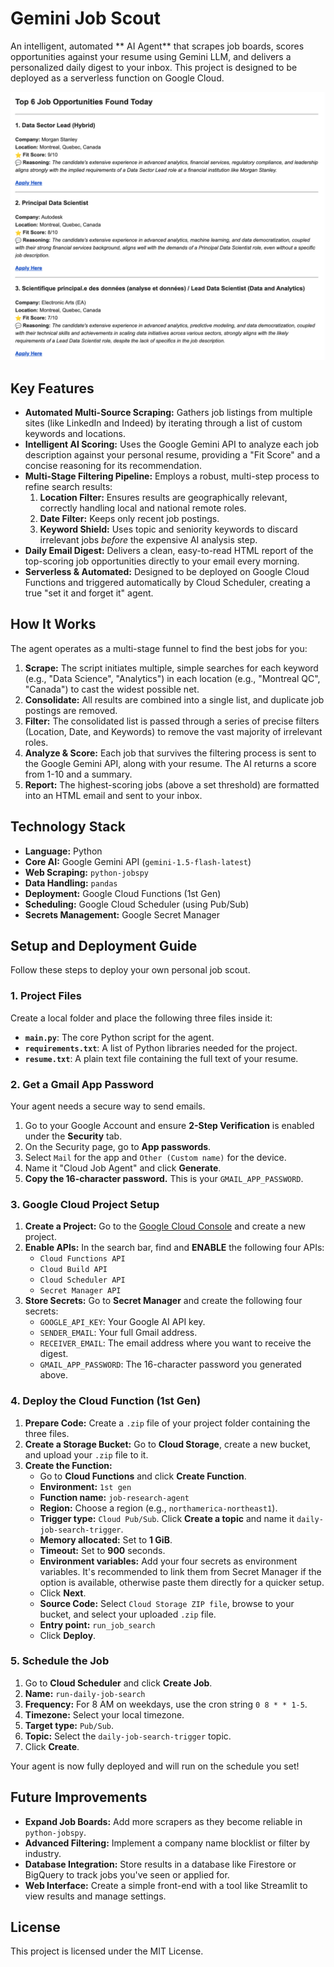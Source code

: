 # Gemini Job Scout

An intelligent, automated ** AI Agent** that scrapes job boards, scores opportunities against your resume using Gemini LLM, and delivers a personalized daily digest to your inbox. This project is designed to be deployed as a serverless function on Google Cloud.


![Agent Output](screenshot.png)


## Key Features

*   **Automated Multi-Source Scraping:** Gathers job listings from multiple sites (like LinkedIn and Indeed) by iterating through a list of custom keywords and locations.
*   **Intelligent AI Scoring:** Uses the Google Gemini API to analyze each job description against your personal resume, providing a "Fit Score" and a concise reasoning for its recommendation.
*   **Multi-Stage Filtering Pipeline:** Employs a robust, multi-step process to refine search results:
    1.  **Location Filter:** Ensures results are geographically relevant, correctly handling local and national remote roles.
    2.  **Date Filter:** Keeps only recent job postings.
    3.  **Keyword Shield:** Uses topic and seniority keywords to discard irrelevant jobs *before* the expensive AI analysis step.
*   **Daily Email Digest:** Delivers a clean, easy-to-read HTML report of the top-scoring job opportunities directly to your email every morning.
*   **Serverless & Automated:** Designed to be deployed on Google Cloud Functions and triggered automatically by Cloud Scheduler, creating a true "set it and forget it" agent.

## How It Works

The agent operates as a multi-stage funnel to find the best jobs for you:

1.  **Scrape:** The script initiates multiple, simple searches for each keyword (e.g., "Data Science", "Analytics") in each location (e.g., "Montreal QC", "Canada") to cast the widest possible net.
2.  **Consolidate:** All results are combined into a single list, and duplicate job postings are removed.
3.  **Filter:** The consolidated list is passed through a series of precise filters (Location, Date, and Keywords) to remove the vast majority of irrelevant roles.
4.  **Analyze & Score:** Each job that survives the filtering process is sent to the Google Gemini API, along with your resume. The AI returns a score from 1-10 and a summary.
5.  **Report:** The highest-scoring jobs (above a set threshold) are formatted into an HTML email and sent to your inbox.

## Technology Stack

*   **Language:** Python
*   **Core AI:** Google Gemini API (`gemini-1.5-flash-latest`)
*   **Web Scraping:** `python-jobspy`
*   **Data Handling:** `pandas`
*   **Deployment:** Google Cloud Functions (1st Gen)
*   **Scheduling:** Google Cloud Scheduler (using Pub/Sub)
*   **Secrets Management:** Google Secret Manager

## Setup and Deployment Guide

Follow these steps to deploy your own personal job scout.

### 1. Project Files

Create a local folder and place the following three files inside it:

*   **`main.py`**: The core Python script for the agent.
*   **`requirements.txt`**: A list of Python libraries needed for the project.
*   **`resume.txt`**: A plain text file containing the full text of your resume.

### 2. Get a Gmail App Password

Your agent needs a secure way to send emails.
1.  Go to your Google Account and ensure **2-Step Verification** is enabled under the **Security** tab.
2.  On the Security page, go to **App passwords**.
3.  Select `Mail` for the app and `Other (Custom name)` for the device.
4.  Name it "Cloud Job Agent" and click **Generate**.
5.  **Copy the 16-character password.** This is your `GMAIL_APP_PASSWORD`.

### 3. Google Cloud Project Setup

1.  **Create a Project:** Go to the [Google Cloud Console](https://console.cloud.google.com/) and create a new project.
2.  **Enable APIs:** In the search bar, find and **ENABLE** the following four APIs:
    *   `Cloud Functions API`
    *   `Cloud Build API`
    *   `Cloud Scheduler API`
    *   `Secret Manager API`
3.  **Store Secrets:** Go to **Secret Manager** and create the following four secrets:
    *   `GOOGLE_API_KEY`: Your Google AI API key.
    *   `SENDER_EMAIL`: Your full Gmail address.
    *   `RECEIVER_EMAIL`: The email address where you want to receive the digest.
    *   `GMAIL_APP_PASSWORD`: The 16-character password you generated above.

### 4. Deploy the Cloud Function (1st Gen)

1.  **Prepare Code:** Create a `.zip` file of your project folder containing the three files.
2.  **Create a Storage Bucket:** Go to **Cloud Storage**, create a new bucket, and upload your `.zip` file to it.
3.  **Create the Function:**
    *   Go to **Cloud Functions** and click **Create Function**.
    *   **Environment:** `1st gen`
    *   **Function name:** `job-research-agent`
    *   **Region:** Choose a region (e.g., `northamerica-northeast1`).
    *   **Trigger type:** `Cloud Pub/Sub`. Click **Create a topic** and name it `daily-job-search-trigger`.
    *   **Memory allocated:** Set to **1 GiB**.
    *   **Timeout:** Set to **900** seconds.
    *   **Environment variables:** Add your four secrets as environment variables. It's recommended to link them from Secret Manager if the option is available, otherwise paste them directly for a quicker setup.
    *   Click **Next**.
    *   **Source Code:** Select `Cloud Storage ZIP file`, browse to your bucket, and select your uploaded `.zip` file.
    *   **Entry point:** `run_job_search`
    *   Click **Deploy**.

### 5. Schedule the Job

1.  Go to **Cloud Scheduler** and click **Create Job**.
2.  **Name:** `run-daily-job-search`
3.  **Frequency:** For 8 AM on weekdays, use the cron string `0 8 * * 1-5`.
4.  **Timezone:** Select your local timezone.
5.  **Target type:** `Pub/Sub`.
6.  **Topic:** Select the `daily-job-search-trigger` topic.
7.  Click **Create**.

Your agent is now fully deployed and will run on the schedule you set!

## Future Improvements

*   **Expand Job Boards:** Add more scrapers as they become reliable in `python-jobspy`.
*   **Advanced Filtering:** Implement a company name blocklist or filter by industry.
*   **Database Integration:** Store results in a database like Firestore or BigQuery to track jobs you've seen or applied for.
*   **Web Interface:** Create a simple front-end with a tool like Streamlit to view results and manage settings.

## License

This project is licensed under the MIT License.
